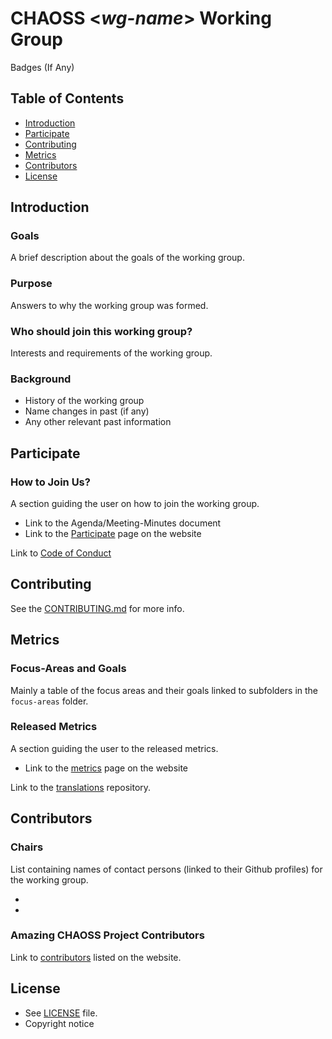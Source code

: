 # CHAOSS \<_wg-name_\> Working Group

Badges (If Any)

## Table of Contents

- [Introduction](#introduction)
- [Participate](#participate)
- [Contributing](#contributing)
- [Metrics](#metrics)
- [Contributors](#contributors)
- [License](#license)

## Introduction

### Goals 

A brief description about the goals of the working group.
<br/>

### Purpose

Answers to why the working group was formed.
<br/>

### Who should join this working group?

Interests and requirements of the working group.
<br/>

### Background

- History of the working group
- Name changes in past (if any)
- Any other relevant past information
  
## Participate

### How to Join Us?

A section guiding the user on how to join the working group.

- Link to the Agenda/Meeting-Minutes document
- Link to the [Participate](https://chaoss.community/participate/) page on the website

Link to [Code of Conduct](https://github.com/chaoss/governance/blob/master/code-of-conduct.md)

## Contributing

See the [CONTRIBUTING.md](CONTRIBUTING.md) for more info.

## Metrics

### Focus-Areas and Goals
Mainly a table of the focus areas and their goals linked to subfolders in the `focus-areas` folder. 

### Released Metrics
A section guiding the user to the released metrics.

- Link to the [metrics](https://chaoss.community/metrics/) page on the website

Link to the [translations](https://github.com/chaoss/translations) repository.

## Contributors

### Chairs

List containing names of contact persons (linked to their Github profiles) for the working group.

- 
- 

### Amazing CHAOSS Project Contributors

Link to [contributors](https://chaoss.community/metrics/#user-content-chaoss-contributors-include) listed on the website.

## License

- See [LICENSE](LICENSE) file.
- Copyright notice
